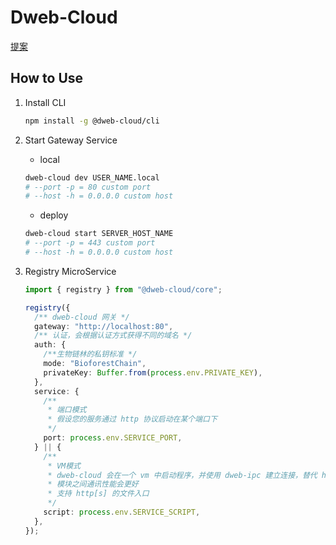 # Dweb-Cloud

[提案](./proposals.md)

## How to Use

1. Install CLI
   ```bash
   npm install -g @dweb-cloud/cli
   ```
2. Start Gateway Service
   - local
   ```bash
   dweb-cloud dev USER_NAME.local
   # --port -p = 80 custom port
   # --host -h = 0.0.0.0 custom host
   ```
   - deploy
   ```bash
   dweb-cloud start SERVER_HOST_NAME
   # --port -p = 443 custom port
   # --host -h = 0.0.0.0 custom host
   ```
3. Registry MicroService

   ```ts
   import { registry } from "@dweb-cloud/core";

   registry({
     /** dweb-cloud 网关 */
     gateway: "http://localhost:80",
     /** 认证，会根据认证方式获得不同的域名 */
     auth: {
       /**生物链林的私钥标准 */
       mode: "BioforestChain",
       privateKey: Buffer.from(process.env.PRIVATE_KEY),
     },
     service: {
       /**
        * 端口模式
        * 假设您的服务通过 http 协议启动在某个端口下
        */
       port: process.env.SERVICE_PORT,
     } || {
       /**
        * VM模式
        * dweb-cloud 会在一个 vm 中启动程序，并使用 dweb-ipc 建立连接，替代 http 协议
        * 模块之间通讯性能会更好
        * 支持 http[s] 的文件入口
        */
       script: process.env.SERVICE_SCRIPT,
     },
   });
   ```
